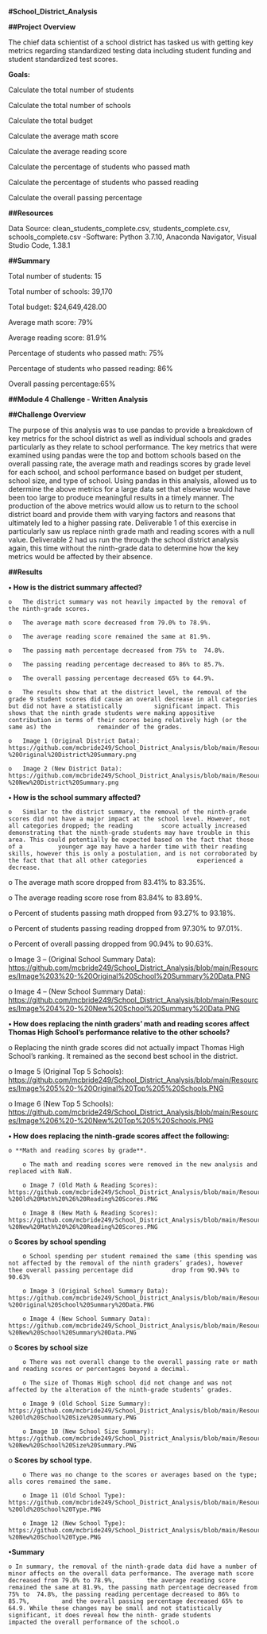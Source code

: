 **#School_District_Analysis**

**##Project Overview**

The chief data schientist of a school district has tasked us with getting key metrics regarding standardized testing data including student funding and student standardized test scores.

**Goals:**

Calculate the total number of students

Calculate the total number of schools

Calculate the total budget

Calculate the average math score

Calculate the average reading score

Calculate the percentage of students who passed math

Calculate the percentage of students who passed reading

Calculate the overall passing percentage

**##Resources**

Data Source: clean_students_complete.csv, students_complete.csv, schools_complete.csv -Software: Python 3.7.10, Anaconda Navigator, Visual Studio Code, 1.38.1

**##Summary**

Total number of students: 15

Total number of schools: 39,170

Total budget: $24,649,428.00

Average math score: 79%

Average reading score: 81.9%

Percentage of students who passed math: 75%

Percentage of students who passed reading: 86%

Overall passing percentage:65%


**##Module 4 Challenge - Written Analysis**

**##Challenge Overview**

The purpose of this analysis was to use pandas to provide a breakdown of key metrics for the school district as well as individual schools and grades particularly as they relate to school performance. The key metrics that were examined using pandas were the top and bottom schools based on the overall passing rate, the average math and readings scores by grade level for each school,  and school performance based on budget per student, school size, and type of school. Using pandas in this analysis, allowed us to determine the above metrics for a large data set that elsewise would have been too large to produce meaningful results in a timely manner. The production of the above metrics would allow us to return to the school district board and provide them with varying factors and reasons that ultimately led to a higher passing rate. Deliverable 1 of this exercise in particularly saw us replace ninth grade math and reading scores with a null value. Deliverable 2 had us run the through the  school district analysis again, this time without the ninth-grade data to determine how the key metrics would be affected by their absence. 

**##Results**

**•	How is the district summary affected?**

    o	The district summary was not heavily impacted by the removal of the ninth-grade scores. 
    
    o	The average math score decreased from 79.0% to 78.9%.
    
    o	The average reading score remained the same at 81.9%.
    
    o	The passing math percentage decreased from 75% to  74.8%.
    
    o	The passing reading percentage decreased to 86% to 85.7%.
    
    o	The overall passing percentage decreased 65% to 64.9%.
    
    o	The results show that at the district level, the removal of the grade 9 student scores did cause an overall decrease in all categories but did not have a statistically         significant impact. This shows that the ninth grade students were making appositive contribution in terms of their scores being relatively high (or the same as) the             remainder of the grades.  
    
    o	Image 1 (Original District Data): https://github.com/mcbride249/School_District_Analysis/blob/main/Resources/Image%201%20-%20Original%20District%20Summary.png
    
    o	Image 2 (New District Data): https://github.com/mcbride249/School_District_Analysis/blob/main/Resources/Image%202%20-%20New%20District%20Summary.png

**•	How is the school summary affected?**

    o	Similar to the district summary, the removal of the ninth-grade scores did not have a major impact at the school level. However, not all categories dropped; the reading        score actually increased demonstrating that the ninth-grade students may have trouble in this area. This could potentially be expected based on the fact that those of a          younger age may have a harder time with their reading skills, however this is only a postulation, and is not corroborated by the fact that that all other categories              experienced a decrease. 
    
  o	The average math score dropped from 83.41% to 83.35%.

  o	The average reading score rose from 83.84% to 83.89%.

  o	Percent of students passing math dropped from 93.27% to 93.18%. 

  o	Percent of students passing reading dropped from 97.30% to 97.01%.

  o	Percent of overall passing dropped from 90.94% to 90.63%.

  o	Image 3 – (Original School Summary Data): https://github.com/mcbride249/School_District_Analysis/blob/main/Resources/Image%203%20-%20Original%20School%20Summary%20Data.PNG

  o	Image 4 – (New School Summary Data): https://github.com/mcbride249/School_District_Analysis/blob/main/Resources/Image%204%20-%20New%20School%20Summary%20Data.PNG

**•	How does replacing the ninth graders’ math and reading scores affect Thomas High School’s performance relative to the other schools?**

  o	Replacing the ninth grade scores did not actually impact Thomas High School’s ranking. It remained as the second best school in the district.
  
  o	Image 5 (Original Top 5 Schools): https://github.com/mcbride249/School_District_Analysis/blob/main/Resources/Image%205%20-%20Original%20Top%205%20Schools.PNG
  
  o	Image 6 (New Top 5 Schools): https://github.com/mcbride249/School_District_Analysis/blob/main/Resources/Image%206%20-%20New%20Top%205%20Schools.PNG

**•	How does replacing the ninth-grade scores affect the following:**

    o **Math and reading scores by grade**.
  
        o The math and reading scores were removed in the new analysis and replaced with NaN.
  
        o Image 7 (Old Math & Reading Scores): https://github.com/mcbride249/School_District_Analysis/blob/main/Resources/Image%207%20-%20Old%20Math%20%26%20Reading%20Scores.PNG
  
        o Image 8 (New Math & Reading Scores): https://github.com/mcbride249/School_District_Analysis/blob/main/Resources/Image%208%20-%20New%20Math%20%26%20Reading%20Scores.PNG

  o **Scores by school spending**
        
        o School spending per student remained the same (this spending was not affected by the removal of the ninth graders’ grades), however thee overall passing percentage did           drop from 90.94% to 90.63%
        
        o Image 3 (Original School Summary Data): https://github.com/mcbride249/School_District_Analysis/blob/main/Resources/Image%203%20-%20Original%20School%20Summary%20Data.PNG  

        o Image 4 (New School Summary Data): https://github.com/mcbride249/School_District_Analysis/blob/main/Resources/Image%204%20-%20New%20School%20Summary%20Data.PNG

  o **Scores by school size**

        o There was not overall change to the overall passing rate or math and reading scores or percentages beyond a decimal.
       
        o The size of Thomas High school did not change and was not affected by the alteration of the ninth-grade students’ grades. 
        
        o Image 9 (Old School Size Summary): https://github.com/mcbride249/School_District_Analysis/blob/main/Resources/Image%209%20-%20Old%20School%20Size%20Summary.PNG
        
        o Image 10 (New School Size Summary): https://github.com/mcbride249/School_District_Analysis/blob/main/Resources/Image%2010%20-%20New%20School%20Size%20Summary.PNG

  o **Scores by school type.**

        o There was no change to the scores or averages based on the type; alls cores remained the same.

        o Image 11 (Old School Type): https://github.com/mcbride249/School_District_Analysis/blob/main/Resources/Image%2011%20-%20Old%20School%20Type.PNG

        o Image 12 (New School Type): https://github.com/mcbride249/School_District_Analysis/blob/main/Resources/Image%2012%20-%20New%20School%20Type.PNG
        
**•Summary**

    o In summary, the removal of the ninth-grade data did have a number of minor affects on the overall data performance. The average math score decreased from 79.0% to 78.9%,         the average reading score remained the same at 81.9%, the passing math percentage decreased from 75% to  74.8%, the passing reading percentage decreased to 86% to 85.7%,         and the overall passing percentage decreased 65% to 64.9. While these changes may be small and not statistically significant, it does reveal how the ninth- grade students       impacted the overall performance of the school.o
